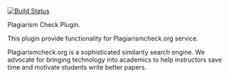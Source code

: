 [![Build Status](https://travis-ci.org/PlagiarismCheck/moodle-plagiarism_pchkorg.svg?branch=master)](https://travis-ci.org/PlagiarismCheck/moodle-plagiarism_pchkorg)


Plagiarism Check Plugin.

This plugin provide functionality for Plagiarismcheck.org service.

Plagiarismcheck.org is a sophisticated similarity search engine. 
We advocate for bringing technology into academics to help instructors save time and motivate students write better papers. 